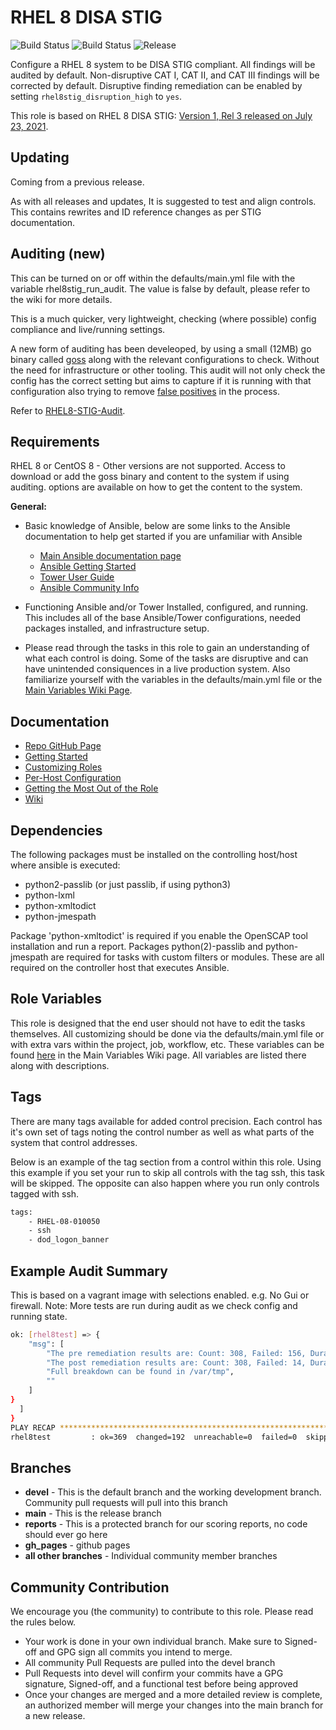 RHEL 8 DISA STIG
================

![Build Status](https://img.shields.io/github/workflow/status/ansible-lockdown/RHEL8-STIG/CommunityToDevel?label=Devel%20Build%20Status&style=plastic)
![Build Status](https://img.shields.io/github/workflow/status/ansible-lockdown/RHEL8-STIG/DevelToMain?label=Main%20Build%20Status&style=plastic)
![Release](https://img.shields.io/github/v/release/ansible-lockdown/RHEL8-STIG?style=plastic)

Configure a RHEL 8 system to be DISA STIG compliant. All findings will be audited by default. Non-disruptive CAT I, CAT II, and CAT III findings will be corrected by default. Disruptive finding remediation can be enabled by setting `rhel8stig_disruption_high` to `yes`.

This role is based on RHEL 8 DISA STIG: [Version 1, Rel 3 released on  July 23, 2021](https://dl.dod.cyber.mil/wp-content/uploads/stigs/zip/U_RHEL_8_V1R3_STIG.zip).

Updating
--------

Coming from a previous release.

As with all releases and updates, It is suggested to test and align controls.
This contains rewrites and ID reference changes as per STIG documentation.

Auditing (new)
--------------

This can be turned on or off within the defaults/main.yml file with the variable rhel8stig_run_audit. The value is false by default, please refer to the wiki for more details.

This is a much quicker, very lightweight, checking (where possible) config compliance and live/running settings.

A new form of auditing has been develeoped, by using a small (12MB) go binary called [goss](https://github.com/aelsabbahy/goss) along with the relevant configurations to check. Without the need for infrastructure or other tooling.
This audit will not only check the config has the correct setting but aims to capture if it is running with that configuration also trying to remove [false positives](https://www.mindpointgroup.com/blog/is-compliance-scanning-still-relevant/) in the process.

Refer to [RHEL8-STIG-Audit](https://github.com/ansible-lockdown/RHEL8-STIG-Audit).

Requirements
------------

RHEL 8 or CentOS 8 - Other versions are not supported.
Access to download or add the goss binary and content to the system if using auditing. options are available on how to get the content to the system.

**General:**

- Basic knowledge of Ansible, below are some links to the Ansible documentation to help get started if you are unfamiliar with Ansible

  - [Main Ansible documentation page](https://docs.ansible.com)
  - [Ansible Getting Started](https://docs.ansible.com/ansible/latest/user_guide/intro_getting_started.html)
  - [Tower User Guide](https://docs.ansible.com/ansible-tower/latest/html/userguide/index.html)
  - [Ansible Community Info](https://docs.ansible.com/ansible/latest/community/index.html)
- Functioning Ansible and/or Tower Installed, configured, and running. This includes all of the base Ansible/Tower configurations, needed packages installed, and infrastructure setup.
- Please read through the tasks in this role to gain an understanding of what each control is doing. Some of the tasks are disruptive and can have unintended consiquences in a live production system. Also familiarize yourself with the variables in the defaults/main.yml file or the [Main Variables Wiki Page](https://github.com/ansible-lockdown/RHEL8-STIG/wiki/Main-Variables).

Documentation
-------------

- [Repo GitHub Page](https://ansible-lockdown.github.io/RHEL8-STIG/)
- [Getting Started](https://www.lockdownenterprise.com/docs/getting-started-with-lockdown)
- [Customizing Roles](https://www.lockdownenterprise.com/docs/customizing-lockdown-enterprise)
- [Per-Host Configuration](https://www.lockdownenterprise.com/docs/per-host-lockdown-enterprise-configuration)
- [Getting the Most Out of the Role](https://www.lockdownenterprise.com/docs/get-the-most-out-of-lockdown-enterprise)
- [Wiki](https://github.com/ansible-lockdown/RHEL8-STIG/wiki)

Dependencies
------------

The following packages must be installed on the controlling host/host where ansible is executed:

- python2-passlib (or just passlib, if using python3)
- python-lxml
- python-xmltodict
- python-jmespath

Package 'python-xmltodict' is required if you enable the OpenSCAP tool installation and run a report. Packages python(2)-passlib and python-jmespath are required for tasks with custom filters or modules. These are all required on the controller host that executes Ansible.

Role Variables
--------------

This role is designed that the end user should not have to edit the tasks themselves. All customizing should be done via the defaults/main.yml file or with extra vars within the project, job, workflow, etc. These variables can be found [here](https://github.com/ansible-lockdown/RHEL8-STIG/wiki/Main-Variables) in the Main Variables Wiki page. All variables are listed there along with descriptions.

Tags
----

There are many tags available for added control precision. Each control has it's own set of tags noting the control number as well as what parts of the system that control addresses.

Below is an example of the tag section from a control within this role. Using this example if you set your run to skip all controls with the tag ssh, this task will be skipped. The
opposite can also happen where you run only controls tagged with ssh.

```sh
tags:
    - RHEL-08-010050
    - ssh
    - dod_logon_banner
```

Example Audit Summary
---------------------

This is based on a vagrant image with selections enabled. e.g. No Gui or firewall.
Note: More tests are run during audit as we check config and running state.

```sh
ok: [rhel8test] => {
    "msg": [
        "The pre remediation results are: Count: 308, Failed: 156, Duration: 44.108s.",
        "The post remediation results are: Count: 308, Failed: 14, Duration: 37.647s.",
        "Full breakdown can be found in /var/tmp",
        ""
    ]
}
  ]
}
PLAY RECAP ****************************************************************************************************************
rhel8test         : ok=369  changed=192  unreachable=0  failed=0  skipped=125  rescued=0  ignored=0  
```

Branches
-------

- **devel** - This is the default branch and the working development branch. Community pull requests will pull into this branch
- **main** - This is the release branch
- **reports** - This is a protected branch for our scoring reports, no code should ever go here
- **gh_pages** - github pages
- **all other branches** - Individual community member branches

Community Contribution
----------------------

We encourage you (the community) to contribute to this role. Please read the rules below.

- Your work is done in your own individual branch. Make sure to Signed-off and GPG sign all commits you intend to merge.
- All community Pull Requests are pulled into the devel branch
- Pull Requests into devel will confirm your commits have a GPG signature, Signed-off, and a functional test before being approved
- Once your changes are merged and a more detailed review is complete, an authorized member will merge your changes into the main branch for a new release.
